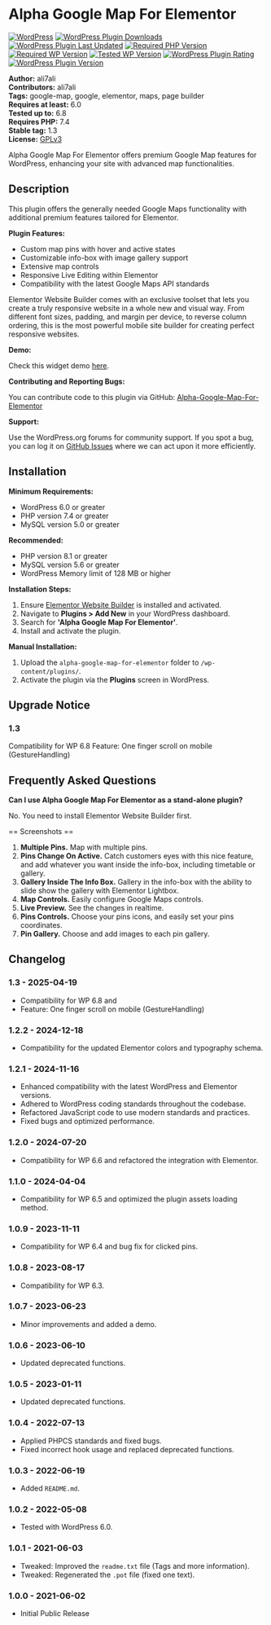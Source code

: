 # Alpha Google Map For Elementor

[![WordPress](https://img.shields.io/badge/WordPress-%E2%86%92-lightgrey.svg?style=flat-square)](https://wordpress.org/plugins/alpha-google-map-for-elementor/)
[![WordPress Plugin Downloads](https://img.shields.io/wordpress/plugin/dt/alpha-google-map-for-elementor?style=flat-square)](https://wordpress.org/plugins/alpha-google-map-for-elementor/)
[![WordPress Plugin Last Updated](https://img.shields.io/wordpress/plugin/last-updated/alpha-google-map-for-elementor?style=flat-square)](https://wordpress.org/plugins/alpha-google-map-for-elementor/)
[![Required PHP Version](https://img.shields.io/wordpress/plugin/required-php/alpha-google-map-for-elementor?style=flat-square)](https://wordpress.org/plugins/alpha-google-map-for-elementor/)
[![Required WP Version](https://img.shields.io/wordpress/plugin/wp-version/alpha-google-map-for-elementor?style=flat-square)](https://wordpress.org/plugins/alpha-google-map-for-elementor/)
[![Tested WP Version](https://img.shields.io/wordpress/plugin/tested/alpha-google-map-for-elementor?style=flat-square)](https://wordpress.org/plugins/alpha-google-map-for-elementor/)
[![WordPress Plugin Rating](https://img.shields.io/wordpress/plugin/stars/alpha-google-map-for-elementor?style=flat-square)](https://wordpress.org/plugins/alpha-google-map-for-elementor/)
[![WordPress Plugin Version](https://img.shields.io/wordpress/plugin/v/alpha-google-map-for-elementor?style=flat-square)](https://wordpress.org/plugins/alpha-google-map-for-elementor/)

**Author:** ali7ali  
**Contributors:** ali7ali  
**Tags:** google-map, google, elementor, maps, page builder  
**Requires at least:** 6.0  
**Tested up to:** 6.8  
**Requires PHP:** 7.4  
**Stable tag:** 1.3  
**License:** [GPLv3](https://www.gnu.org/licenses/gpl-3.0.html)

Alpha Google Map For Elementor offers premium Google Map features for WordPress, enhancing your site with advanced map functionalities.

## Description

This plugin offers the generally needed Google Maps functionality with additional premium features tailored for Elementor.

**Plugin Features:**

- Custom map pins with hover and active states
- Customizable info-box with image gallery support
- Extensive map controls
- Responsive Live Editing within Elementor
- Compatibility with the latest Google Maps API standards

Elementor Website Builder comes with an exclusive toolset that lets you create a truly responsive website in a whole new and visual way. From different font sizes, padding, and margin per device, to reverse column ordering, this is the most powerful mobile site builder for creating perfect responsive websites.

**Demo:**

Check this widget demo [here](https://ali-ali.org/project/alpha-google-map-for-elementor/).

**Contributing and Reporting Bugs:**

You can contribute code to this plugin via GitHub: [Alpha-Google-Map-For-Elementor](https://github.com/ali7ali/Alpha-Google-Map-For-Elementor)

**Support:**

Use the WordPress.org forums for community support. If you spot a bug, you can log it on [GitHub Issues](https://github.com/ali7ali/Alpha-Google-Map-For-Elementor/issues/new/choose) where we can act upon it more efficiently.

## Installation

**Minimum Requirements:**

- WordPress 6.0 or greater
- PHP version 7.4 or greater
- MySQL version 5.0 or greater

**Recommended:**

- PHP version 8.1 or greater
- MySQL version 5.6 or greater
- WordPress Memory limit of 128 MB or higher

**Installation Steps:**

1. Ensure [Elementor Website Builder](https://wordpress.org/plugins/elementor/) is installed and activated.
2. Navigate to **Plugins > Add New** in your WordPress dashboard.
3. Search for **'Alpha Google Map For Elementor'**.
4. Install and activate the plugin.

**Manual Installation:**

1. Upload the `alpha-google-map-for-elementor` folder to `/wp-content/plugins/`.
2. Activate the plugin via the **Plugins** screen in WordPress.

## Upgrade Notice

### 1.3

Compatibility for WP 6.8
Feature: One finger scroll on mobile (GestureHandling)

## Frequently Asked Questions

**Can I use Alpha Google Map For Elementor as a stand-alone plugin?**

No. You need to install Elementor Website Builder first.

== Screenshots ==

1. **Multiple Pins.** Map with multiple pins.
2. **Pins Change On Active.** Catch customers eyes with this nice feature, and add whatever you want inside the info-box, including timetable or gallery.
3. **Gallery Inside The Info Box.** Gallery in the info-box with the ability to slide show the gallery with Elementor Lightbox.
4. **Map Controls.** Easily configure Google Maps controls.
5. **Live Preview.** See the changes in realtime.
6. **Pins Controls.** Choose your pins icons, and easily set your pins coordinates.
7. **Pin Gallery.** Choose and add images to each pin gallery.

## Changelog

### 1.3 - 2025-04-19

- Compatibility for WP 6.8 and
- Feature: One finger scroll on mobile (GestureHandling)

### 1.2.2 - 2024-12-18

- Compatibility for the updated Elementor colors and typography schema.

### 1.2.1 - 2024-11-16

- Enhanced compatibility with the latest WordPress and Elementor versions.
- Adhered to WordPress coding standards throughout the codebase.
- Refactored JavaScript code to use modern standards and practices.
- Fixed bugs and optimized performance.

### 1.2.0 - 2024-07-20

- Compatibility for WP 6.6 and refactored the integration with Elementor.

### 1.1.0 - 2024-04-04

- Compatibility for WP 6.5 and optimized the plugin assets loading method.

### 1.0.9 - 2023-11-11

- Compatibility for WP 6.4 and bug fix for clicked pins.

### 1.0.8 - 2023-08-17

- Compatibility for WP 6.3.

### 1.0.7 - 2023-06-23

- Minor improvements and added a demo.

### 1.0.6 - 2023-06-10

- Updated deprecated functions.

### 1.0.5 - 2023-01-11

- Updated deprecated functions.

### 1.0.4 - 2022-07-13

- Applied PHPCS standards and fixed bugs.
- Fixed incorrect hook usage and replaced deprecated functions.

### 1.0.3 - 2022-06-19

- Added `README.md`.

### 1.0.2 - 2022-05-08

- Tested with WordPress 6.0.

### 1.0.1 - 2021-06-03

- Tweaked: Improved the `readme.txt` file (Tags and more information).
- Tweaked: Regenerated the `.pot` file (fixed one text).

### 1.0.0 - 2021-06-02

- Initial Public Release
